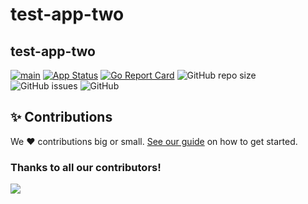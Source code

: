 # test-app-two
## test-app-two


[![main](https://github.com/learnings-itskdaniel/test-app-two/actions/workflows/main.yml/badge.svg)](https://github.com/learnings-itskdaniel/test-app-two/actions/workflows/main.yml)
[![App Status](https://argocd.diegoluisi.eti.br/api/badge?name=dev-test-app-two&revision=true)](https://argocd.diegoluisi.eti.br/applications/dev-test-app-two)
[![Go Report Card](https://goreportcard.com/badge/github.com/learnings-itskdaniel/test-app-two)](https://goreportcard.com/report/github.com/learnings-itskdaniel/test-app-two)
![GitHub repo size](https://img.shields.io/github/repo-size/learnings-itskdaniel/test-app-two)
![GitHub issues](https://img.shields.io/github/issues/learnings-itskdaniel/test-app-two)
![GitHub](https://img.shields.io/github/license/learnings-itskdaniel/test-app-two)


## ✨ Contributions

We ❤️ contributions big or small. [See our guide](contributing.md) on how to get started.

### Thanks to all our contributors!

<a href="https://github.com/devxp-tech/test-app-two/graphs/contributors">
  <img src="https://contrib.rocks/image?repo=devxp-tech/test-app-two" />
</a>
